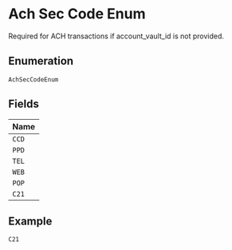 
# Ach Sec Code Enum

Required for ACH transactions if account_vault_id is not provided.

## Enumeration

`AchSecCodeEnum`

## Fields

| Name |
|  --- |
| `CCD` |
| `PPD` |
| `TEL` |
| `WEB` |
| `POP` |
| `C21` |

## Example

```
C21
```

